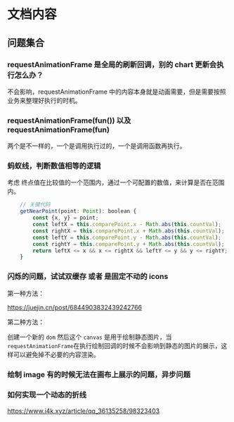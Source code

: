 # 文档内容

## 问题集合

### requestAnimationFrame 是全局的刷新回调，别的 chart 更新会执行怎么办？

不会影响，requestAnimationFrame 中的内容本身就是动画需要，但是需要按照业务来整理好执行的时机。

### requestAnimationFrame(fun()) 以及 requestAnimationFrame(fun)

两个是不一样的，一个是调用执行过的，一个是调用函数再执行。

### 蚂蚁线，判断数值相等的逻辑

考虑 终点值在比较值的一个范围内，通过一个可配置的数值，来计算是否在范围内。

```js
    // 关键代码
    getNearPoint(point: Point): boolean {
        const {x, y} = point;
        const leftX = this.comparePoint.x - Math.abs(this.countVal);
        const rightX = this.comparePoint.x + Math.abs(this.countVal);
        const leftY = this.comparePoint.y - Math.abs(this.countVal);
        const rightY = this.comparePoint.y + Math.abs(this.countVal);
        return leftX <= x && x <= rightX && leftY <= y && y <= rightY;
    }
```

### 闪烁的问题，试试双缓存 或者 是固定不动的 icons

第一种方法：

<https://juejin.cn/post/6844903832439242766>

第二种方法：

创建一个新的 `dom` 然后这个 `canvas` 是用于绘制静态图片，当`requestAnimationFrame`在执行绘制回调的时候不会影响到静态的图片的展示，这样可以避免掉不必要的内容渲染。

### 绘制 image 有的时候无法在画布上展示的问题，异步问题

### 如何实现一个动态的折线

<https://www.i4k.xyz/article/qq_36135258/98323403>

